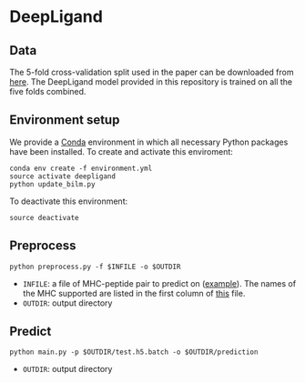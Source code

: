 # DeepLigand

## Data

The 5-fold cross-validation split used in the paper can be downloaded from [here](http://gerv.csail.mit.edu/deepligand_CVdata/). The DeepLigand model provided in this repository is trained on all the five folds combined.


## Environment setup

We provide a [Conda](https://docs.conda.io/en/latest/) environment in which all necessary Python packages have been installed. To create and activate this enviroment:

```
conda env create -f environment.yml
source activate deepligand
python update_bilm.py
```

To deactivate this environment:

```
source deactivate
```

## Preprocess
```
python preprocess.py -f $INFILE -o $OUTDIR
```
- `INFILE`: a file of MHC-peptide pair to predict on ([example](https://github.com/gifford-lab/DeepLigand/blob/master/examples/test)). The names of the MHC supported are listed in the first column of [this](https://github.com/gifford-lab/DeepLigand/blob/master/data/MHC_pseudo.dat) file.
- `OUTDIR`: output directory

## Predict

```
python main.py -p $OUTDIR/test.h5.batch -o $OUTDIR/prediction 
```
- `OUTDIR`: output directory
